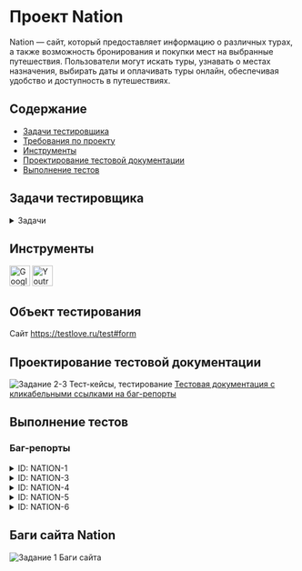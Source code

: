 # <a name="up" />Проект Nation

Nation — сайт, который предоставляет информацию о различных турах, а также возможность бронирования и покупки мест на выбранные путешествия. Пользователи могут искать туры, узнавать о местах назначения, выбирать даты и оплачивать туры онлайн, обеспечивая удобство и доступность в путешествиях.

## Содержание
- [Задачи тестировщика](#задачи-тестировщика)
- [Требования по проекту](#требования-по-проекту)
- [Инструменты](#инструменты)
- [Проектирование тестовой документации](#проектирование-тестовой-документации)
- [Выполнение тестов](#выполнение-тестов)

## Задачи тестировщика

<details>
<summary> Задачи </summary> 

1. Изучить сайт [Nation](https://testlove.ru/test#form)
2. Спроектировать тест-кейсы для тестирования формы обратной связи
3. Выполнить тесты по тест-кейсу для тестирования формы обратной связи
4. Выполнить исследовательское тестирование, выявить дефекты и указать их (только заголовки)

***

</details>

## Инструменты
<p align="left"> 
  <a href="https://docs.google.com/" target="_blank" rel="noreferrer"><img src="https://w7.pngwing.com/pngs/240/1015/png-transparent-g-suite-google-docs-google-angle-rectangle-logo.png" width="36" height="36" alt="Google Sheets" /></a>
  <a href="https://www.jetbrains.com/youtrack/" target="_blank" rel="noreferrer"><img src="https://upload.wikimedia.org/wikipedia/commons/9/95/YouTrack_Icon.png" width="36" height="36" alt="Youtrack" /></a>
</p> 

## Объект тестирования
Сайт https://testlove.ru/test#form

## Проектирование тестовой документации
![Задание 2-3  Тест-кейсы, тестирование](https://github.com/SofiiaSleptsova/Nation/assets/147629405/f2aca430-a5f3-45c6-81f7-4b72d7ea41f0)
[Тестовая документация с кликабельными ссылками на баг-репорты](https://docs.google.com/spreadsheets/d/1asVxS0BCVHaFlcbOgEGqN0lc_Pd28gsPooxb24uO9-w/edit#gid=1368460235)

## Выполнение тестов
### Баг-репорты
<details>
<summary>ID: NATION-1 </summary>

### Данные отправляются с пробелом, если ввести их в начале и в конце значений в полях ввода в форме обратной связи (автоматический НЕ убираются) [NATION-1](https://slepsovasonya.youtrack.cloud/issue/NATION-1/Dannye-otpravlyayutsya-s-probelom-esli-vvesti-ih-v-nachale-i-v-konce-znachenij-v-polyah-vvoda-v-forme-obratnoj-svyazi)
 
**Предусловия:**  
1. Открыть сайт https://testlove.ru/test#  
2. Прокрутить до раздела "Забронировать тур"/нажать кнопку "Забронировать тур" в шапке  

**Шаги воспроизведения:**   
1. Заполнить поле "Ваша почта"/"Ваше имя"/"Выберите тур" c пробелом в начале или в конце  
2. Нажать на кнопку "Отправить"  

**Ожидаемый результат:**  
Данные отправляются без пробелов, если ввести их в начале и в конце значений в полях ввода в форме обратной связи (автоматический убираются)  
**Фактический результат:**     
Данные отправляются с пробелом, если ввести их в начале и в конце значений в полях ввода в форме обратной связи (автоматический НЕ убираются)  

**Приоритет:**   
Обычная  

**Окружение:**   
MacOS, Iphone 11  
Браузер: воспроизводится везде  

***
</details>

<details>
<summary>ID: NATION-3 </summary>

### В форме обратной связи, если поле ввода "Ваша почта" не заполнено, то данные отправляются [NATION-3](https://slepsovasonya.youtrack.cloud/issue/NATION-3)
 
**Предусловия:**  
1. Открыть сайт https://testlove.ru/test#  
2. Прокрутить до раздела "Забронировать тур"/нажать кнопку "Забронировать тур" в шапке  

**Шаги воспроизведения:**   
1. Заполнить валидными данными поле "Ваше имя"  
2. Заполнить валидными данными поле "Выберите тур"  
3. Нажать на кнопку "Отправить"  

**Ожидаемый результат:**  
В форме обратной связи, если поле ввода "Ваша почта" не заполнено, то данные НЕ отправляются, границы поля подсвечиваются красным и появляется текст об ошибке  
**Фактический результат:**     
В форме обратной связи, если поле ввода "Ваша почта" не заполнено, то данные отправляются  

**Приоритет:**   
Критическая   

**Окружение:**   
MacOS, Iphone 11  
Браузер: воспроизводится везде  

***
</details>

<details>
<summary>ID: NATION-4 </summary>

### В форме обратной связи, если в поле ввода "Ваша почта" ввести более 7 символов после точки в доменной части, то данные отправляются [NATION-4](https://slepsovasonya.youtrack.cloud/issue/NATION-4/V-forme-obratnoj-svyazi-esli-v-pole-vvoda-Vasha-pochta-vvesti-bolee-7-simvolov-posle-tochki-v-domennoj-chasti-to-dannye)
 
**Предусловия:**  
1. Открыть сайт https://testlove.ru/test#  
2. Прокрутить до раздела "Забронировать тур"/нажать кнопку "Забронировать тур" в шапке  

**Шаги воспроизведения:**   
1. Заполнить поле "Ваша почта" с более 7 символами после точки в домене  
2. Заполнить валидными данными поле "Ваше имя"  
3. Заполнить валидными данными поле "Выберите тур"  
4. Нажать на кнопку "Отправить"   

**Ожидаемый результат:**  
В форме обратной связи, если в поле ввода "Ваша почта" ввести более 7 символов после точки в доменной части, то данные НЕ отправляются, границы подсвечиваются красным и появляется сообщение об ошибке и данные не отправляются   
**Фактический результат:**     
В форме обратной связи, если в поле ввода "Ваша почта" ввести более 7 символов после точки в доменной части, то данные отправляются  

**Приоритет:**   
Критическая   

**Окружение:**   
MacOS, Iphone 11  
Браузер: воспроизводится везде  

***
</details>

<details>
<summary>ID: NATION-5 </summary>

### В форме обратной связи, если поле ввода "Ваше имя" не заполнено, то данные отправляются [NATION-5](https://slepsovasonya.youtrack.cloud/issue/NATION-5/V-forme-obratnoj-svyazi-esli-pole-vvoda-Vashe-imya-ne-zapolneno-to-dannye-otpravlyayutsya)
 
**Предусловия:**  
1. Открыть сайт https://testlove.ru/test#  
2. Прокрутить до раздела "Забронировать тур"/нажать кнопку "Забронировать тур" в шапке  

**Шаги воспроизведения:**   
1. Заполнить валидными данными поле "Ваша почта"  
2. Заполнить валидными данными поле "Выберите тур"  
3. Нажать на кнопку "Отправить"  

**Ожидаемый результат:**  
В форме обратной связи, если поле ввода "Ваше имя" не заполнено, то данные НЕ отправляются, границы поля подсвечиваются красным и появляется текст об ошибке   
**Фактический результат:**     
В форме обратной связи, если поле ввода "Ваше имя" не заполнено, то данные отправляются  

**Приоритет:**   
Критическая   

**Окружение:**   
MacOS, Iphone 11  
Браузер: воспроизводится везде  

***
</details>

<details>
<summary>ID: NATION-6 </summary>

### В форме обратной связи, если поле ввода "Выберите тур" не заполнено, то данные отправляются [NATION-6](https://slepsovasonya.youtrack.cloud/issue/NATION-6)
 
**Предусловия:**  
1. Открыть сайт https://testlove.ru/test#  
2. Прокрутить до раздела "Забронировать тур"/нажать кнопку "Забронировать тур" в шапке  

**Шаги воспроизведения:**   
1. Заполнить валидными данными поле "Ваша почта"  
2. Заполнить валидными данными поле "Ваше имя"  
3. Нажать на кнопку "Отправить"  

**Ожидаемый результат:**  
В форме обратной связи, если поле ввода "Выберите тур" не заполнено, то данные НЕ отправляются, границы поля подсвечиваются красным и появляется текст об ошибке  
**Фактический результат:**     
В форме обратной связи, если поле ввода "Выберите тур" не заполнено, то данные отправляются  

**Приоритет:**   
Критическая   

**Окружение:**   
MacOS, Iphone 11  
Браузер: воспроизводится везде  

***
</details>

## Баги сайта Nation
![Задание 1  Баги сайта](https://github.com/SofiiaSleptsova/Nation/assets/147629405/cd7e859d-3dfc-4ba4-828c-be751e6b39e2)
